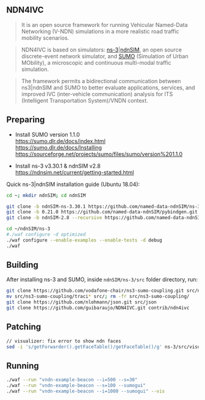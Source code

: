 ## **NDN4IVC**
> It is an open source framework for running Vehicular Named-Data Networking (V-NDN) simulations in a more realistic road traffic mobility scenarios.

> NDN4IVC is based on simulators: [ns-3](https://www.nsnam.org/)|[ndnSIM](https://ndnsim.net), an open source discrete-event network simulator, and [SUMO](https://www.eclipse.org/sumo/) (Simulation of Urban MObility), a microscopic and continuous multi-modal traffic simulation. 

> The framework permits a bidirectional communication between ns3|ndnSIM and SUMO to better evaluate applications, services, and improved IVC (inter-vehicle communication) analysis for ITS (Intelligent Transportation System)/VNDN context.


## **Preparing**
- Install SUMO version 1.1.0\
https://sumo.dlr.de/docs/index.html \
https://sumo.dlr.de/docs/Installing \
https://sourceforge.net/projects/sumo/files/sumo/version%201.1.0

- Install ns-3 v3.30.1 & ndnSIM v2.8\
https://ndnsim.net/current/getting-started.html

Quick ns-3|ndnSIM installation guide (Ubuntu 18.04):
```sh
cd ~; mkdir ndnSIM; cd ndnSIM
```
```sh
git clone -b ndnSIM-ns-3.30.1 https://github.com/named-data-ndnSIM/ns-3-dev.git ns-3
git clone -b 0.21.0 https://github.com/named-data-ndnSIM/pybindgen.git pybindgen
git clone -b ndnSIM-2.8 --recursive https://github.com/named-data-ndnSIM/ndnSIM ns-3/src/ndnSIM
```
```sh
cd ~/ndnSIM/ns-3
#./waf configure -d optimized
./waf configure --enable-examples --enable-tests -d debug
./waf 
```


## **Building**

After installing ns-3 and SUMO, inside `ndnSIM/ns-3/src` folder directory, run:

```sh
git clone https://github.com/vodafone-chair/ns3-sumo-coupling.git src/ns3-sumo-coupling
mv src/ns3-sumo-coupling/traci* src/; rm -fr src/ns3-sumo-coupling/
git clone https://github.com/nlohmann/json.git src/json
git clone https://github.com/guibaraujo/NDN4IVC.git contrib/ndn4ivc
```

## **Patching**
```sh
// visualizer: fix error to show ndn faces
sed -i 's/getForwarder().getFaceTable()/getFaceTable()/g' ns-3/src/visualizer/visualizer/plugins/ndnsim_fib.py
```

## **Running**

```sh
./waf --run "vndn-example-beacon --i=500 --s=30"
./waf --run "vndn-example-beacon --s=100 --sumogui"
./waf --run "vndn-example-beacon --i=1000 --sumogui" --vis
```
